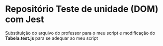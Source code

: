 # Repositório Teste de unidade (DOM) com Jest

Substituição do arquivo do professor para o meu script e modificação do **Tabela.test.js** para se adequar ao meu script

